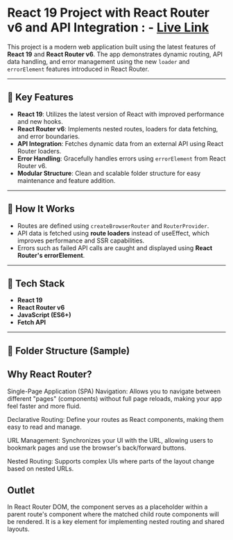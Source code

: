 # React 19 Project with React Router v6 and API Integration : - [Live Link](https://movies-react-router-v6.netlify.app/)

This project is a modern web application built using the latest features of **React 19** and **React Router v6**. The app demonstrates dynamic routing, API data handling, and error management using the new `loader` and `errorElement` features introduced in React Router.

---

## 🚀 Key Features

- **React 19**: Utilizes the latest version of React with improved performance and new hooks.
- **React Router v6**: Implements nested routes, loaders for data fetching, and error boundaries.
- **API Integration**: Fetches dynamic data from an external API using React Router loaders.
- **Error Handling**: Gracefully handles errors using `errorElement` from React Router v6.
- **Modular Structure**: Clean and scalable folder structure for easy maintenance and feature addition.

---

## 🧠 How It Works

- Routes are defined using `createBrowserRouter` and `RouterProvider`.
- API data is fetched using **route loaders** instead of useEffect, which improves performance and SSR capabilities.
- Errors such as failed API calls are caught and displayed using **React Router's errorElement**.


---

## 🔧 Tech Stack

- **React 19**
- **React Router v6**
- **JavaScript (ES6+)**
- **Fetch API**

---

## 📁 Folder Structure (Sample)



## Why React Router?

Single-Page Application (SPA) Navigation: Allows you to navigate between different "pages" (components) without full page reloads, making your app feel faster and more fluid.

Declarative Routing: Define your routes as React components, making them easy to read and manage.

URL Management: Synchronizes your UI with the URL, allowing users to bookmark pages and use the browser's back/forward buttons.

Nested Routing: Supports complex UIs where parts of the layout change based on nested URLs.

## Outlet

In React Router DOM, the <Outlet /> component serves as a placeholder within a parent route's component where the matched child route components will be rendered. It is a key element for implementing nested routing and shared layouts.